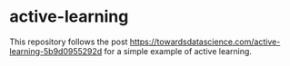 # active-learning

This repository follows the post https://towardsdatascience.com/active-learning-5b9d0955292d for a simple example of active learning.
